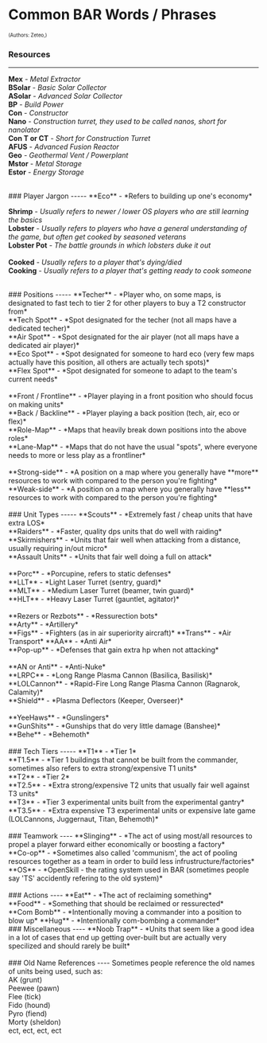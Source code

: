 # Common BAR Words / Phrases
<sup><sup>(Authors: Zeteo,)</sup></sup>

### Resources
-----
**Mex** - *Metal Extractor* <br>
**BSolar** - *Basic Solar Collector* <br>
**ASolar** - *Advanced Solar Collector* <br>
**BP** - *Build Power* <br>
**Con** - *Constructor* <br>
**Nano** - *Construction turret, they used to be called nanos, short for nanolator* <br>
**Con T or CT** - *Short for Construction Turret* <br>
**AFUS** - *Advanced Fusion Reactor* <br>
**Geo** - *Geothermal Vent / Powerplant* <br>
**Mstor** - *Metal Storage* <br>
**Estor** - *Energy Storage* <br>


<br>
### Player Jargon
-----
**Eco** - *Refers to building up one's economy* <br>

**Shrimp** - *Usually refers to newer / lower OS players who are still learning the basics* <br>
**Lobster** - *Usually refers to players who have a general understanding of the game, but often get cooked by seasoned veterans* <br>
**Lobster Pot** - *The battle grounds in which lobsters duke it out* <br>
<br>
**Cooked** - *Usually refers to a player that's dying/died* <br>
**Cooking** - *Usually refers to a player that's getting ready to cook someone* <br>


<br>
### Positions
-----
**Techer** - *Player who, on some maps, is designated to fast tech to tier 2 for other players to buy a T2 constructor from* <br>
**Tech Spot** - *Spot designated for the techer (not all maps have a dedicated techer)* <br>
**Air Spot** - *Spot designated for the air player (not all maps have a dedicated air player)* <br>
**Eco Spot** - *Spot designated for someone to hard eco (very few maps actually have this position, all others are actually tech spots)* <br>
**Flex Spot** - *Spot designated for someone to adapt to the team's current needs* <br>
<br>
**Front / Frontline** - *Player playing in a front position who should focus on making units* <br>
**Back / Backline** - *Player playing a back position (tech, air, eco or flex)* <br>
**Role-Map** - *Maps that heavily break down positions into the above roles* <br>
**Lane-Map** - *Maps that do not have the usual "spots", where everyone needs to more or less play as a frontliner* <br>
<br>
**Strong-side** - *A position on a map where you generally have **more** resources to work with compared to the person you're fighting* <br>
**Weak-side** - *A position on a map where you generally have **less** resources to work with compared to the person you're fighting* <br>


<br>
### Unit Types
-----
**Scouts** - *Extremely fast / cheap units that have extra LOS* <br>
**Raiders** - *Faster, quality dps units that do well with raiding* <br>
**Skirmishers** - *Units that fair well when attacking from a distance, usually requiring in/out micro* <br>
**Assault Units** - *Units that fair well doing a full on attack* <br>
<br>
**Porc** - *Porcupine, refers to static defenses* <br>
**LLT** - *Light Laser Turret (sentry, guard)* <br>
**MLT** - *Medium Laser Turret (beamer, twin guard)* <br>
**HLT** - *Heavy Laser Turret (gauntlet, agitator)* <br>
<br>
**Rezers or Rezbots** - *Ressurection bots* <br>
**Arty** - *Artillery* <br>
**Figs** - *Fighters (as in air superiority aircraft)*
**Trans** - *Air Transport*
**AA** - *Anti Air* <br>
**Pop-up** - *Defenses that gain extra hp when not attacking* <br>
<br>
**AN or Anti** - *Anti-Nuke* <br>
**LRPC** - *Long Range Plasma Cannon (Basilica, Basilisk)* <br>
**LOLCannon** - *Rapid-Fire Long Range Plasma Cannon (Ragnarok, Calamity)* <br>
**Shield** - *Plasma Deflectors (Keeper, Overseer)* <br>
<br>
**YeeHaws** - *Gunslingers* <br>
**GunShits** - *Gunships that do very little damage (Banshee)* <br>
**Behe** - *Behemoth* <br>


<br>
### Tech Tiers
-----
**T1** - *Tier 1* <br>
**T1.5** - *Tier 1 buildings that cannot be built from the commander, sometimes also refers to extra strong/expensive T1 units* <br>
**T2** - *Tier 2* <br>
**T2.5** - *Extra strong/expensive T2 units that usually fair well against T3 units* <br>
**T3** - *Tier 3 experimental units built from the experimental gantry* <br>
**T3.5** - *Extra expensive T3 experimental units or expensive late game (LOLCannons, Juggernaut, Titan, Behemoth)* <br>


<br>
### Teamwork
----
**Slinging** - *The act of using most/all resources to propel a player forward either economically or boosting a factory* <br>
**Co-op** - *Sometimes also called 'communism', the act of pooling resources together as a team in order to build less infrustructure/factories* <br>
**OS** - *OpenSkill - the rating system used in BAR (sometimes people say 'TS' accidently refering to the old system)* <br>


<br>
### Actions
----
**Eat** - *The act of reclaiming something* <br>
**Food** - *Something that should be reclaimed or ressurected* <br>
**Com Bomb** - *Intentionally moving a commander into a position to blow up*
**Hug** - *Intentionally com-bombing a commander*


<br>
### Miscellaneous
----
**Noob Trap** - *Units that seem like a good idea in a lot of cases that end up getting over-built but are actually very specilized and should rarely be built* <br>


<br>
### Old Name References
----
Sometimes people reference the old names of units being used, such as: <br>
AK (grunt) <br>
Peewee (pawn) <br>
Flee (tick) <br>
Fido (hound) <br>
Pyro (fiend) <br>
Morty (sheldon) <br>
ect, ect, ect, ect <br>
